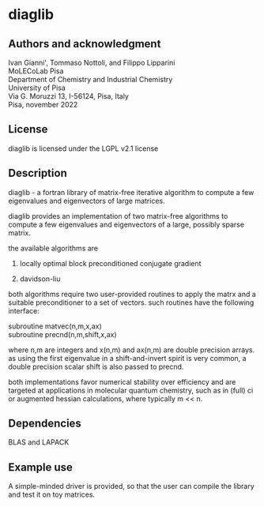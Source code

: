 # diaglib

## Authors and acknowledgment  
Ivan Gianni', Tommaso Nottoli, and Filippo Lipparini  
MoLECoLab Pisa  
Department of Chemistry and Industrial Chemistry  
University of Pisa  
Via G. Moruzzi 13, I-56124, Pisa, Italy  
Pisa, november 2022

## License
diaglib is licensed under the LGPL v2.1 license

## Description
diaglib - a fortran library of matrix-free iterative algorithm to
compute a few eigenvalues and eigenvectors of large matrices.

diaglib provides an implementation of two matrix-free algorithms to
compute a few eigenvalues and eigenvectors of a large, possibly sparse
matrix.

the available algorithms are

1) locally optimal block preconditioned conjugate gradient 

2) davidson-liu

both algorithms require two user-provided routines to apply the matrx
and a suitable preconditioner to a set of vectors.
such routines have the following interface:

  subroutine matvec(n,m,x,ax)  
  subroutine precnd(n,m,shift,x,ax)

where n,m are integers and x(n,m) and ax(n,m) are double precision
arrays.
as using the first eigenvalue in a shift-and-invert spirit is very 
common, a double precision scalar shift is also passed to precnd.

both implementations favor numerical stability over efficiency and are
targeted at applications in molecular quantum chemistry, such as in
(full) ci or augmented hessian calculations, where typically m << n.

## Dependencies
BLAS and LAPACK

## Example use
A simple-minded driver is provided, so that the user can compile the
library and test it on toy matrices.

